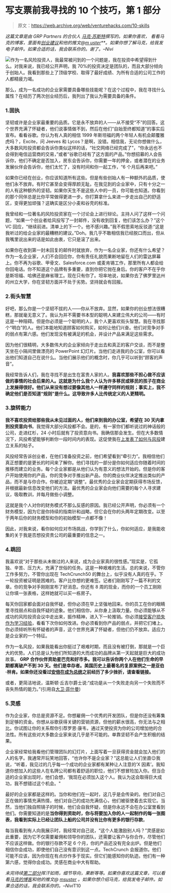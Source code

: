 # 写支票前我寻找的 10 个技巧，第 1 部分

> 原文：<https://web.archive.org/web/venturehacks.com/10-skills>

*这篇文章是由 GRP Partners* *的合伙人* *[马克·苏斯特](https://web.archive.org/web/20221128044707/http://www.bothsidesofthetable.com/)撰写的。如果你喜欢，* *看看马克的博客，里面有[创业建议](https://web.archive.org/web/20221128044707/http://www.bothsidesofthetable.com/)和他的推文@[m uster](https://web.archive.org/web/20221128044707/http://twitter.com/Msuster)**。如果你想了解马克，给我发电子邮件。如果合适的话，我会联系你的。谢了。–Nivi*

[![](img/af3c10e19ed182c1caeaecf1aa489ce3.png)](https://web.archive.org/web/20221128044707/http://www.bothsidesofthetable.com/)作为一名风险投资人，我最常被问到的一个问题是，我在投资中希望得到什么。对我来说，我已经公开声明，我 70%的投资决定是团队的，而且大部分倾向于创始人。我看到那些上了顶级学校、取得了最好成绩、为所有合适的公司工作的人都精疲力竭。

那么，成为一名成功的企业家需要具备哪些技能呢？在这个过程中，我在寻找什么属性？在经历了两次创业经历后，我列出了我认为需要具备的条件。

### 1.固执

坚韧或许是企业家最重要的品质。它是永不放弃的人——从不接受“不”的回答。这个世界充满了怀疑者，他们说事情做不到，然后在他们“自始至终都知道”的事实后宣布。看看谷歌。你认为有人真的相信 1999 年斯坦福的两个年轻人有机会颠覆雅虎吗？，Excite，问 Jeeves 和 Lycos？是啊，没错。相信我，无论你想做什么，大多数风险投资都会告诉你类似这样的话，“社交网络已经完成了”，“你永远也不会得到电信运营商的交易，”或者“谷歌已经有了这方面的产品。”你想招募的人会告诉你，他们不确定是否加入，房东会告诉你，你需要一年的押金，或者潜在的业务发展伙伴会告诉你，他们太忙了，没有时间和你一起工作，“6 个月后再来吧。”

如果你已经在创业，你应该知道所有这些。但是有些创始人有一种额外的品质，使他们永不放弃。有时它甚至会变得厚颜无耻。在我见到的企业家中，只有十分之一的人有这种额外的坚韧。如果你天生不是这些人中的一员，你可能也知道。你看到的那个同伴总是比你平常做得更进一步。你打算拿什么来进一步走出自己的舒适区，变得更加顽强？这确实是区分小麦和谷壳的标准。

我曾经和一位著名的风险投资家在一个讨论会上进行辩论。主持人问了这样一个问题，“如果一个创业者给风投写了一封邮件，没有收到回复，他们该怎么办？”这个 VC 回应，“继续前进。清单上的下一个。他不感兴趣。”我不假思索地反驳道:“这是我听过的给企业家的最糟糕的建议。”Doh。我几乎不敢相信我已经脱口而出，但从我嘴里说出来的话是如此由衷，它只是滚了出来。

如果你在收到第一封未回复的邮件时就放弃，作为一名企业家，你还有什么希望？作为一名企业家，人们不会回应你，你有责任礼貌而果断地留在人们的雷达屏幕上。你不再为谷歌、甲骨文、Salesforce.com 或麦肯锡工作，那里所有人都会给你回电话。你不知道这个品牌有多重要，直到你把它抛在身后。你的客户不在乎你是斯坦福、哈佛还是麻省理工。现在只有你了。坦率地说，如果你去了佛罗里达州的州立大学，你在坚韧方面并不处于劣势。坚持就会有回报。

### 2.街头智慧

好吧，那么你是一个坚韧不拔的人——你从不放弃。显然，如果你的创业想法很糟糕，那就毫无意义了。我认为并不需要书本型的聪明人来建立伟大的公司——有时这是一种阻碍。但是你必须是一个聪明的人，我个人更喜欢街头智慧。我在寻找那个“明白”的人。他们本能地知道顾客如何购买，如何让他们兴奋。他们对竞争对手的弱点有第六感。他们发现没有被满足的机会，并设计产品来满足这些需求。

因为他们很精明，大多数伟大的企业家倾向于走出去和真正的客户交谈，而不是整天坐在小隔间里做漂亮的 PowerPoint 幻灯片。当他们走进我的办公室，你可以看出他们知道自己在说什么。当他们展示他们的概念时，你几乎可以听到“顾客的声音”。

我经常告诉人们，我在寻找不是出生在富贵人家的人。**我喜欢那些不担心做不应该做的事情的社会后果的人。这就是为什么我个人认为许多移民或移民的孩子在商业上发展得很好。他们从来没有想过要像其他人一样遵守同样的规则；事实上，我不确定他们是否知道“规则”是什么。这导致许多人比传统定义的人更精明。**

### 3.旋转能力

**我不喜欢投资给那些我从未见过面的人，他们来到我的办公室，希望在 30 天内拿到投资意向书**。我觉得大部分风投都不会。是的，有一家你们都听说过的神话般的公司，走进红杉，24 小时后就有了投资意向书。我确信那会发生。但在大多数情况下，风投希望能够判断你一段时间内的表现。这促使我在[上发表了如何与风投](https://web.archive.org/web/20221128044707/http://www.bothsidesofthetable.com/2009/08/08/wtf-is-traction-a-6-step-relationship-guide-to-vc/)建立关系的帖子。

风投经常告诉创业者，在他们准备投资之前，他们希望看到“牵引力”。我相信他们真正想要的是更长的时间来了解你。他们寻找的一部分是你如何适应你随着时间的推移而建立的业务。每个企业家都是从他们认为有意义的想法开始的。但是你的客户开始使用你的产品，你的竞争对手推出新产品，你的商业伙伴决定推出类似的产品，而不是与你合作。你被迫定期“调整”。最优秀的企业家会定期获得市场反馈，并根据最新信息改变他们的方法。最优秀的企业家会向他们需要的每个人寻求建议，吸取教训，并每月做些小调整。

这就是我个人对你的财务模式不那么反感的原因。我已经公开声明，你必须有一个财务模型，因为它是你持续的指南针和战略，但它会在你的头两年定期改变。以至于两年后你的财务模型和你的初始模型一点都不像！

因此，对我来说，看你如何应对市场挑战，你学到了什么，你如何适应，是我能收集的关于我是否想投资贵公司的最重要的信息之一。

### 4.跳回

我喜欢说“对于那些从未做过的人来说，成为企业家真的很性感。”现实是，它孤独、辛苦、压力大，充满了世俗的任务。这是一种艰难的生活。总的来说，不管你工作多努力，不管你出现在 TechCrunch50 的舞台上，似乎没有人真的在乎。下一轮投资被证明是困难的。客户比你想的更难签。记者们刚刚写了一篇不利的文章。你的竞争对手刚刚宣布了好消息。你还有 8 周的现金，而你的一个员工刚刚让你填一张表格，这样她就可以买一栋房子。

每天你回家都会面对自我怀疑，但你必须在早上坚强地回来。你的员工在你的眼睛里寻找弱点和自我怀疑的迹象。他们相信你，从你身上汲取力量。你必须能够从不成功的风险投资会议中走出来，振作精神，进入下一轮推销。你必须[接受客户损失作为学习经验](https://web.archive.org/web/20221128044707/http://www.bothsidesofthetable.com/2009/08/15/embrace-losing/)，看看下次你如何改进。你必须看到你产品的弱点，并把它们堵上。你必须倾听所有怀疑者的声音，这个世界充满了怀疑者，但他们仍不放弃。适应力是企业家的一个特征。

作为一名风投，如果我能看出你挺过了艰难时期，而且没有被打倒，那就是一个巨大的优势。人们总是认为他们所知道的大而成功的品牌从第一天起就是巨大的成功故事。 **GRP 合作伙伴资助星巴克和好市多。我可以告诉你两个人在他们生命的早期都离破产不到 30 天。他们是幸存者。美国历史上最著名的复原案例之一是亚伯·林肯。如果你还没看过[安倍在成为总统](https://web.archive.org/web/20221128044707/http://www.school-for-champions.com/history/lincoln_failures.htm)之前经历了多少挫折，请查看链接。**

或者，更简洁地说，温斯顿·丘吉尔爵士说:“成功是从一个失败走向另一个失败而不丧失热情的能力。”(引用自[大卫·菲什曼](https://web.archive.org/web/20221128044707/http://twitter.com/PipitPurch))

### 5.灵感

作为企业家，你总是资源不足。你想雇佣一个优秀的开发团队，但是你还没有筹集到足够的资金。你想从谷歌获得关键的营销资源，但他的薪水很高，你无法与之相比。你试图让你的关系帮你引荐罗恩·康韦，通过天使投资为你的公司增加他的合法性。所有这些对大多数企业家来说几乎是不可能的。单靠坚韧不会产生积极的结果。

企业家经常给我看他们管理团队的幻灯片，上面写着一旦获得资金就会加入他们的人的名字。我通常开玩笑地回答，“也许你不是企业家？”这总能让人们坐直😉我说，“听着，我见过的几乎每一个成功的企业家都有某种让人注意的‘X 因素’。我知道你想加入的这些人在名牌公司都有着舒适的职位，他们不想冒险加入你。但当合适的企业家出现时，他们会想，‘我现在必须加入这个人。我认为这会取得巨大成功，我不想错过这个机会。"

最好的企业家都是这样的。当你和他们在一起时，这几乎是会传染的。他们对自己正在做的事情充满热情，他们对自己的成功充满信心，他们被驱使着去实现它。当然，当他们独自照镜子的时候，他们会自我怀疑，但是你永远不会在办公室里看到他们。你需要知道的是**当你得到资助时，你与将要加入你的人一起制作的每一张图表，我看到实际上已经让团队上船的公司并没有比你有更多的银行存款**。

每当我看到有人向我展示时，我经常对自己说，“这个人能激励别人吗？”灵感是如此重要，因为它不仅需要雇佣和领导你的团队，还需要让客户与你合作，尽管他们不应该这样做。你的银行存款不足 6 个月，你的产品还没有完全出炉。但是他们相信你会成功，即使他们自己没有意识到这一点。TechCrunch 会报道你。他们可能不应该，因为你现在有点炒作多于现实。但它们能感知你的轨迹。他们有一种第六感，觉得你会成功。灵感在商业中大有帮助。

*未完待续[第二部分](https://web.archive.org/web/20221128044707/http://venturehacks.com/articles/10-skills-2)挥汗如雨，细节导向，果断等等。如果你喜欢这篇文章，可以看看[马克的博客](https://web.archive.org/web/20221128044707/http://www.bothsidesofthetable.com/)和他的推文@ [msuster](https://web.archive.org/web/20221128044707/http://twitter.com/Msuster) 。如果你想介绍马克，给我发电子邮件。如果合适的话，我会联系你的。–Nivi*T10